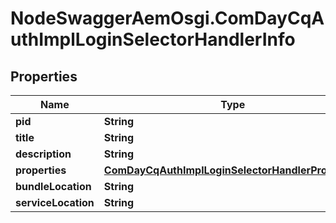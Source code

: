 # NodeSwaggerAemOsgi.ComDayCqAuthImplLoginSelectorHandlerInfo

## Properties
Name | Type | Description | Notes
------------ | ------------- | ------------- | -------------
**pid** | **String** |  | [optional] 
**title** | **String** |  | [optional] 
**description** | **String** |  | [optional] 
**properties** | [**ComDayCqAuthImplLoginSelectorHandlerProperties**](ComDayCqAuthImplLoginSelectorHandlerProperties.md) |  | [optional] 
**bundleLocation** | **String** |  | [optional] 
**serviceLocation** | **String** |  | [optional] 


